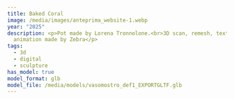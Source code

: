 ```yaml
---
title: Baked Coral
image: /media/images/anteprima_website-1.webp
year: "2025"
description: <p>Pot made by Lorena Tronnolone.<br>3D scan, remesh, texturing e
  animation made by Zebra</p>
tags:
  - 3d
  - digital
  - sculpture
has_model: true
model_format: glb
model_file: /media/models/vasomostro_def1_EXPORTGLTF.glb
---
```

